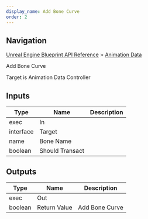 ```yaml
---
display_name: Add Bone Curve
order: 2
---
```

## Navigation

[Unreal Engine Blueprint API Reference](https://dev.epicgames.com/documentation/en-us/unreal-engine/BlueprintAPI) > [Animation Data](https://dev.epicgames.com/documentation/en-us/unreal-engine/BlueprintAPI/AnimationData)

Add Bone Curve

Target is Animation Data Controller

## Inputs

| Type | Name | Description |
| --- | --- | --- |
| exec | In |  |
| interface | Target |  |
| name | Bone Name |  |
| boolean | Should Transact |  |

## Outputs

| Type | Name | Description |
| --- | --- | --- |
| exec | Out |  |
| boolean | Return Value | Add Bone Curve |
